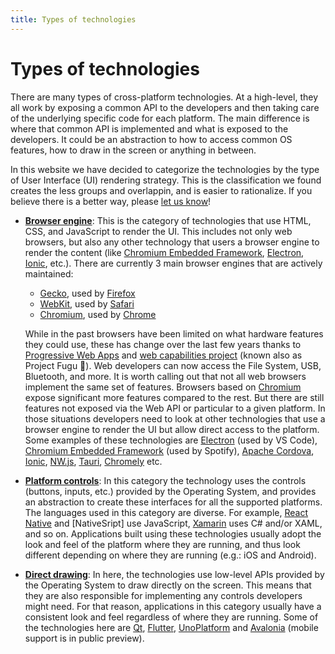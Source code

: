 ```yaml
---
title: Types of technologies
---
```


# Types of technologies

There are many types of cross-platform technologies. At a high-level, they all work by exposing a
common API to the developers and then taking care of the underlying specific code for each platform.
The main difference is where that common API is implemented and what is exposed to the developers.
It could be an abstraction to how to access common OS features, how to draw in the screen or
anything in between.

In this website we have decided to categorize the technologies by the type of User Interface (UI)
rendering strategy. This is the classification we found creates the less groups and overlappin, and
is easier to rationalize. If you believe there is a better way, please [let us know][GitHub]!

* **[Browser engine]**: This is the category of technologies that use HTML, CSS, and JavaScript to
  render the UI. This includes not only web browsers, but also any other technology
  that users a browser engine to render the content (like [Chromium Embedded Framework], [Electron],
  [Ionic], etc.). There are currently 3 main browser engines that are actively maintained:
  * [Gecko], used by [Firefox]
  * [WebKit], used by [Safari]
  * [Chromium], used by [Chrome]

  While in the past browsers have been limited on what hardware features they could use, these has
  change over the last few years thanks to [Progressive Web Apps] and [web capabilities
  project][Project Fugu] (known also as Project Fugu 🐡). Web developers
  can now access the File System, USB, Bluetooth, and more. It is worth calling out that not all web
  browsers implement the same set of features. Browsers based on [Chromium] expose significant more
  features compared to the rest.
  But there are still features not exposed via the Web API or particular to a given platform. In
  those situations developers need to look at other technologies that use a browser engine to render
  the UI but allow direct access to the platform. Some examples of these technologies are [Electron]
  (used by VS Code), [Chromium Embedded Framework] (used by Spotify), [Apache Cordova], [Ionic],
  [NW.js], [Tauri], [Chromely] etc.

* **[Platform controls]**: In this category the technology uses the controls (buttons, inputs, etc.)
  provided by the Operating System, and provides an abstraction to create these interfaces for all
  the supported platforms. The languages used in this category are diverse. For example,
  [React Native] and [NativeSript] use JavaScript, [Xamarin] uses C# and/or XAML, and so on.
  Applications built using these technologies usually adopt the look and feel of the platform where
  they are running, and thus look different depending on where they are running (e.g.: iOS and
  Android).

* **[Direct drawing]**: In here, the technologies use low-level APIs provided by the Operating
  System to draw directly on the screen. This means that they are also responsible for implementing
  any controls developers might need. For that reason, applications in this category usually have a
  consistent look and feel regardless of where they are running. Some of the technologies here are
  [Qt], [Flutter], [UnoPlatform] and [Avalonia] (mobile support is in public preview).

<!-- TODO: Add a diagram representing the above -->

[Apache Cordova]: https://cordova.apache.org/
[Browser engine]: ./browser-engine.md
[Chromium]: http://www.chromium.org/Home
[Chrome]: https://www.google.com/chrome/index.html
[Chromium Embedded Framework]: https://bitbucket.org/chromiumembedded/cef/wiki/Home
[Direct drawing]: ./direct-drawing.md
[Edge]: https://www.microsoft.com/en-us/edge
[Electron]: https://www.electronjs.org
[Firefox]: https://www.mozilla.org/en-US/firefox/new/
[Flutter]: https://flutter.dev/
[Gecko]: https://developer.mozilla.org/en-US/docs/Mozilla/Gecko
[GitHub]: https://github.com/crossplatform-dev/crossplatform.dev
[Ionic]: https://ionicframework.com/
[NativeScript]: https://nativescript.org/
[NW.js]: https://nwjs.io/
[Platform controls]: ./platform-controls.md
[Progressive Web Apps]: https://web.dev/progressive-web-apps/
[Project Fugu]: https://web.dev/fugu-status/
[Qt]: https://www.qt.io/
[React Native]: https://reactnative.dev
[Safari]: https://www.apple.com/safari/
[Tauri]: https://tauri.studio/
[WebKit]: https://webkit.org/
[Xamarin]: https://dotnet.microsoft.com/apps/xamarin
[Chromely]: https://github.com/chromelyapps/Chromely
[UnoPlatform]: https://platform.uno
[Avalonia]: https://www.avaloniaui.net
